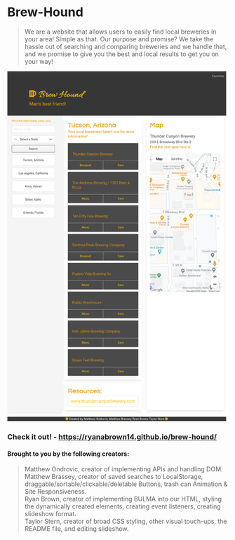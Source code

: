 # Brew-Hound

> We are a website that allows users to easily find local breweries in your area! Simple as that.
> Our purpose and promise? We take the hassle out of searching and comparing breweries and we handle that, and we promise to give you
> the best and local results to get you on your way!
 
![image](./assets/images/Application-screenshot.png)

### Check it out! - https://ryanabrown14.github.io/brew-hound/ 

#### Brought to you by the following creators:
> Matthew Ondrovic, creator of implementing APIs and handling DOM.
> Matthew Brassey, creator of saved searches to LocalStorage, draggable/sortable/clickable/deletable Buttons, trash can Animation & Site Responsiveness.</br>
> Ryan Brown, creator of implementing BULMA into our HTML, styling the dynamically created elements, creating event listeners, creating slideshow format.</br>
> Taylor Stern, creator of broad CSS styling, other visual touch-ups, the README file, and editing slideshow. </br>
